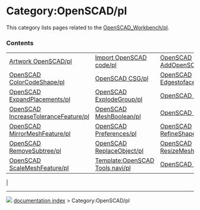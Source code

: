 # Category:OpenSCAD/pl
This category lists pages related to the [OpenSCAD_Workbench/pl](OpenSCAD_Workbench/pl.md).

### Contents

|     |     |     |
| --- | --- | --- |
| [Artwork OpenSCAD/pl](Artwork_OpenSCAD/pl.md) | [Import OpenSCAD code/pl](Import_OpenSCAD_code/pl.md) | [OpenSCAD AddOpenSCADElement/pl](OpenSCAD_AddOpenSCADElement/pl.md) |
| [OpenSCAD ColorCodeShape/pl](OpenSCAD_ColorCodeShape/pl.md) | [OpenSCAD CSG/pl](OpenSCAD_CSG/pl.md) | [OpenSCAD Edgestofaces/pl](OpenSCAD_Edgestofaces/pl.md) |
| [OpenSCAD ExpandPlacements/pl](OpenSCAD_ExpandPlacements/pl.md) | [OpenSCAD ExplodeGroup/pl](OpenSCAD_ExplodeGroup/pl.md) | [OpenSCAD Hull/pl](OpenSCAD_Hull/pl.md) |
| [OpenSCAD IncreaseToleranceFeature/pl](OpenSCAD_IncreaseToleranceFeature/pl.md) | [OpenSCAD MeshBoolean/pl](OpenSCAD_MeshBoolean/pl.md) | [OpenSCAD Minkowski/pl](OpenSCAD_Minkowski/pl.md) |
| [OpenSCAD MirrorMeshFeature/pl](OpenSCAD_MirrorMeshFeature/pl.md) | [OpenSCAD Preferences/pl](OpenSCAD_Preferences/pl.md) | [OpenSCAD RefineShapeFeature/pl](OpenSCAD_RefineShapeFeature/pl.md) |
| [OpenSCAD RemoveSubtree/pl](OpenSCAD_RemoveSubtree/pl.md) | [OpenSCAD ReplaceObject/pl](OpenSCAD_ReplaceObject/pl.md) | [OpenSCAD ResizeMeshFeature/pl](OpenSCAD_ResizeMeshFeature/pl.md) |
| [OpenSCAD ScaleMeshFeature/pl](OpenSCAD_ScaleMeshFeature/pl.md) | [Template:OpenSCAD Tools navi/pl](Template_OpenSCAD_Tools_navi/pl.md) | [OpenSCAD Workbench/pl](OpenSCAD_Workbench/pl.md) |
|



---
![](images/Right_arrow.png) [documentation index](../README.md) > Category:OpenSCAD/pl
